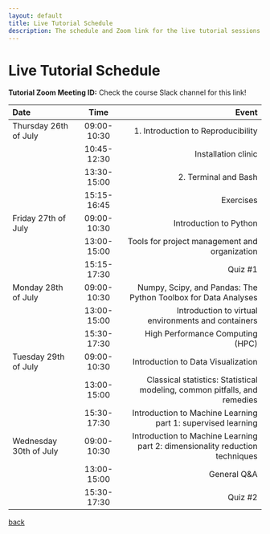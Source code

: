 ```yaml
---
layout: default
title: Live Tutorial Schedule
description: The schedule and Zoom link for the live tutorial sessions
---
```


# Live Tutorial Schedule

**Tutorial Zoom Meeting ID:** Check the course Slack channel for this link!

| Date     | Time | Event     |
| :---        |    :----:   |          ---: |
| Thursday 26th of July | 09:00-10:30       | 1. Introduction to Reproducibility  |
|    | 10:45-12:30      | Installation clinic  |
|    | 13:30-15:00      | 2. Terminal and Bash |
|    | 15:15-16:45       | Exercises   |
| Friday 27th of July   | 09:00-10:30       | Introduction to Python      |
|    | 13:00-15:00      | Tools for project management and organization   |
|    | 15:15-17:30        | Quiz #1      |
| Monday 28th of July     | 09:00-10:30       | Numpy, Scipy, and Pandas: The Python Toolbox for Data Analyses   |
|    | 13:00-15:00       | Introduction to virtual environments and containers     |
|    | 15:30-17:30        | High Performance Computing (HPC)   |
| Tuesday 29th of July     | 09:00-10:30       | Introduction to Data Visualization   |
|    | 13:00-15:00       | Classical statistics: Statistical modeling, common pitfalls, and remedies      |
|    | 15:30-17:30        | Introduction to Machine Learning part 1: supervised learning |
| Wednesday 30th of July     | 09:00-10:30       | Introduction to Machine Learning part 2: dimensionality reduction techniques |
|    | 13:00-15:00       | General Q&A      |
|    | 15:30-17:30       | Quiz #2  |

[back](./)
